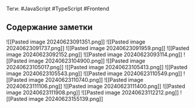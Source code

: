 Теги: #JavaScript #TypeScript #Frontend
## Содержание заметки

![[Pasted image 20240623091351.png]]
![[Pasted image 20240623091737.png]]
![[Pasted image 20240623091959.png]]
![[Pasted image 20240623092152.png]]
![[Pasted image 20240623093114.png]]
![[Pasted image 20240623104900.png]]
![[Pasted image 20240623105017.png]]
![[Pasted image 20240623105413.png]]
![[Pasted image 20240623105543.png]]
![[Pasted image 20240623110549.png]]
![[Pasted image 20240623110740.png]]
![[Pasted image 20240623111106.png]]
![[Pasted image 20240623111400.png]]
![[Pasted image 20240623111908.png]]
![[Pasted image 20240623112212.png]]
![[Pasted image 20240623155139.png]]